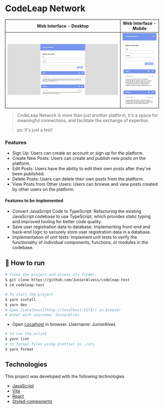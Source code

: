 # CodeLeap Network

<table>
    <tr>
    <th style="border: 1px solid #000">
            Web Interface - Desktop
        </th>
        <th style="border: 1px solid #000">
            Web Interface - Mobile
        </th>
    </tr>
    <tr>
        <td style="border: 1px solid #000">
            <img width="100%" src="src/assets/screenshots/screenshot_desktop.png">
        </td>
        <td width="25%" style="border: 1px solid #000">
            <img width="100%" src="src/assets/screenshots/screenshot_mobile.png">
        </td>
    </tr>
</table>

> CodeLeap Network is more than just another platform, it's a space for meaningful connections, and facilitate the exchange of expertise.
>
> ps: It's just a test!

### Features

- Sign Up: Users can create an account or sign up for the platform.
- Create New Posts: Users can create and publish new posts on the platform.
- Edit Posts: Users have the ability to edit their own posts after they've been published.
- Delete Posts: Users can delete their own posts from the platform.
- View Posts from Other Users: Users can browse and view posts created by other users on the platform.

#### Features to be implemented

- Convert JavaScript Code to TypeScript: Refactoring the existing JavaScript codebase to use TypeScript, which provides static typing and improved tooling for better code quality.
- Save user registration data to database: Implementing front-end and back-end logic to securely store user registration data in a database.
- Implementation of unit tests: Implement unit tests to verify the functionality of individual components, functions, or modules in the codebase.

## 🚀 How to run

```bash
# Clone the project and access its folder.
$ git clone https://github.com/JuniorAlvess/codeleap-test
$ cd codeleap-test
```

```bash
# To start the project
$ yarn install
$ yarn dev
# open [Localhost](http://localhost:5173/) in browser
# enter with username: JuniorAlves
```

- Open [Localhost](http://localhost:5173/) in browser. Username: JuniorAlves

```bash
# to run the eslint
$ yarn lint
# to format files using prettier in ./src
$ yarn format
```

## Technologies

This project was developed with the following technologies

- [JavaScript](https://www.javascript.com/)
- [Vite](https://vitejs.dev/)
- [React](https://reactjs.org)
- [Styled-components](https://styled-components.com/)

